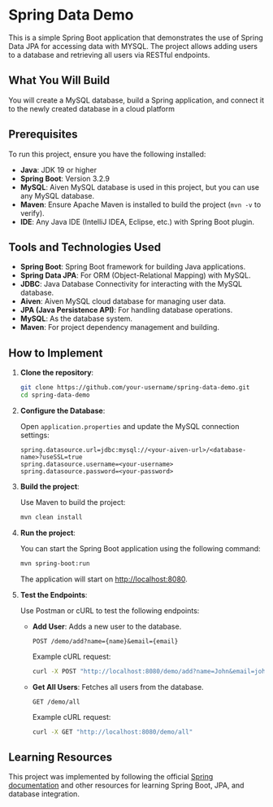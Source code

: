 # Spring Data Demo

This is a simple Spring Boot application that demonstrates the use of Spring Data JPA for accessing data with MYSQL. The project allows adding users to a database and retrieving all users via RESTful endpoints.

## What You Will Build
You will create a MySQL database, build a Spring application, and connect it to the newly created database in a cloud platform

## Prerequisites

To run this project, ensure you have the following installed:

- **Java**: JDK 19 or higher
- **Spring Boot**: Version 3.2.9
- **MySQL**: Aiven MySQL database is used in this project, but you can use any MySQL database.
- **Maven**: Ensure Apache Maven is installed to build the project (`mvn -v` to verify).
- **IDE**: Any Java IDE (IntelliJ IDEA, Eclipse, etc.) with Spring Boot plugin.

## Tools and Technologies Used

- **Spring Boot**: Spring Boot framework for building Java applications.
- **Spring Data JPA**: For ORM (Object-Relational Mapping) with MySQL.
- **JDBC**: Java Database Connectivity for interacting with the MySQL database.
- **Aiven**: Aiven MySQL cloud database for managing user data.
- **JPA (Java Persistence API)**: For handling database operations.
- **MySQL**: As the database system.
- **Maven**: For project dependency management and building.

## How to Implement

1. **Clone the repository**:

   ```bash
   git clone https://github.com/your-username/spring-data-demo.git
   cd spring-data-demo
   ```

2. **Configure the Database**:

   Open `application.properties` and update the MySQL connection settings:

   ```properties
   spring.datasource.url=jdbc:mysql://<your-aiven-url>/<database-name>?useSSL=true
   spring.datasource.username=<your-username>
   spring.datasource.password=<your-password>
   ```

3. **Build the project**:

   Use Maven to build the project:

   ```bash
   mvn clean install
   ```

4. **Run the project**:

   You can start the Spring Boot application using the following command:

   ```bash
   mvn spring-boot:run
   ```

   The application will start on [http://localhost:8080](http://localhost:8080).

5. **Test the Endpoints**:

   Use Postman or cURL to test the following endpoints:

   - **Add User**: Adds a new user to the database.

     ```http
     POST /demo/add?name={name}&email={email}
     ```

     Example cURL request:

     ```bash
     curl -X POST "http://localhost:8080/demo/add?name=John&email=john@example.com"
     ```

   - **Get All Users**: Fetches all users from the database.

     ```http
     GET /demo/all
     ```

     Example cURL request:

     ```bash
     curl -X GET "http://localhost:8080/demo/all"
     ```

## Learning Resources

This project was implemented by following the official [Spring documentation](https://spring.io/guides) and other resources for learning Spring Boot, JPA, and database integration.
